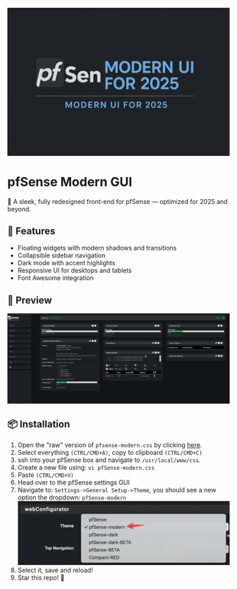 ![pfSense Modern GUI](/pfsense-modern-banner.png)


# pfSense Modern GUI

🎨 A sleek, fully redesigned front-end for pfSense — optimized for 2025 and beyond.

## 🚀 Features

- Floating widgets with modern shadows and transitions
- Collapsible sidebar navigation
- Dark mode with accent highlights
- Responsive UI for desktops and tablets
- Font Awesome integration

## 📸 Preview

![Screenshot](pfsense-modern.png)

## 📦 Installation

1. Open the "raw" version of `pfsense-modern.css` by clicking [here](https://raw.githubusercontent.com/remotelyroot/pfsense-modern-gui/refs/heads/main/pfsense-modern.css).
2. Select everything `(CTRL/CMD+A)`, copy to clipboard `(CTRL/CMD+C)`
3. ssh into your pfSense box and navigate to `/usr/local/www/css`.
4. Create a new file using: `vi pfSense-modern.css`
5. Paste `(CTRL/CMD+V)`
6. Head over to the pfSense settings GUI
7. Navigate to: `Settings->General Setup->Theme`, you should see a new option the dropdown: `pfSense-modern` <img src="/settings.png" alt="settings UI" width="500"/>
8. Select it, save and reload!
9. Star this repo! 🙂

